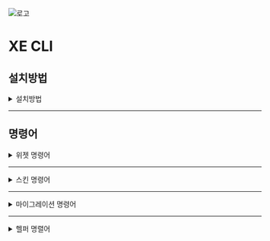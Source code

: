 ![로고](https://github.com/xpressengine/xe_cli/blob/master/logo.png?raw=true)
# XE CLI

## 설치방법

<details>
<summary>설치방법</summary>

<p>
	
XpressEngine3이(가) 설치된 디렉토리에 들어가서 아래 명령어를 cli 환경에서 실행합니다. 
	
```
cd privates
git clone https://github.com/xpressengine/xe_cli.git
```
	
XE CLI Repository가 복제되었다면 XpressEngine3이(가) 설치된 루트로 이동해 아래 명령어를 실행합니다.   
	
```
php artisan plugin:private_install xe_cli
```
	
이후 아래 명령어로 XE CLI 플러그인을 활성화시켜 주세요.   
	
```
php artisan plugin:private_install xe_cli
```
	
</p>
</details>

---

## 명령어

<details>
<summary>위젯 명령어</summary>

<p>

### 위젯 생성

```
php artisan xe_cli:make:widget {plugin_name} {widget_name}
```

- plugin_name : 위젯을 생성할 플러그인 이름
- widget_name : 생성할 위젯 이름 

</p>
</details>

---

<details>
<summary>스킨 명령어</summary>

<p>
	
### 회원 가입/로그인 스킨 생성

```
php artisan xe_cli:make:userAuthSkin  {plugin_name} {skin_name}
```

- plugin_name : 스킨을 생성할 플러그인 이름
- skin_name : 생설할 스킨 이름


### 마이페이지 스킨 생성

```
php artisan xe_cli:make:userSettingsSkin {plugin_name} {skin_name}
```

- plugin_name : 스킨을 생성할 플러그인 이름
- skin_name : 생성할 스킨 이름

---

### 프로필 스킨 생성

```
php artisan xe_cli:make:userProfileSkin {plugin_name} {skin_name}
```

- plugin_name : 스킨을 생성할 플러그인 이름
- skin_name : 생성할 스킨 이름
	
### 에러 스킨 생성

```
php artisan xe_cli:make:errorSkin {plugin_name} {skin_name}
```

- plugin_name : 새로운 에러 스킨을 생성할 플러그인 이름
- skin_name : 새롭게 생성할 에러 스킨의 이름

에러 스킨을 적용하기 위해선 `/config/production/view.php` 코드를 수정해야 합니다.
	
```
<?php

/**
 * view.php
 *
 * PHP version 7
 *
 * @category    Config
 * @license     https://opensource.org/licenses/MIT MIT
 * @link        https://laravel.com
 */

return [
	/*
	|--------------------------------------------------------------------------
	| Error View Path
	|--------------------------------------------------------------------------
	|
	| This option using by Exception/Handler.
	|  - if use file in the plugin : 'path' => 'plugin_name::view.path'
	|  - without theme : 'theme' => false
	|
	*/
    'error' => [
        'path' => 'View Path',
    ],
];

```
	

</p>
</details>

---

<details>
<summary>마이그레이션 명령어</summary>

<p>

### Session - Database Table 마이그레이션

```
php artisan xe_cli:migrate:sessionDatabase
```

세션을 데이터베이스에서 관리하기 위한 Table, Config 를 추가해줍니다.

### Queue - Database Table 마이그레이션

```
php artisan xe_cli:migrate:queueDatabase
```

큐를 데이터베이스에서 관리하기 위한 Table, Config 를 추가해줍니다.
</p>
</details>

---

<details>
<summary>헬퍼 명렬어</summary>

<p>

### Move MenuItem

```
php artisan xe_cli:move:menuItem {menu} {menuItem*} {--position=}
```

### Set Menu Item's Order

```
php artisan xe_cli:setOrder:menuItem {menuItem} {position}
```

</p
</details>
